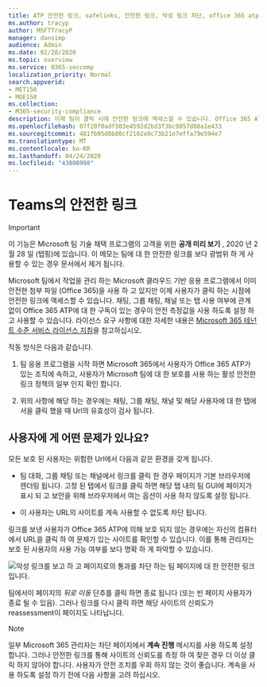 ```yaml
---
title: ATP 안전한 링크, safelinks, 안전한 링크, 악성 링크 차단, office 365 atp, 팀 세이프 링크, 사용자가 잘못 된 링크를 클릭 하지 못하도록 함, 악성 링크
ms.author: tracyp
author: MSFTTracyP
manager: dansimp
audience: Admin
ms.date: 02/28/2020
ms.topic: overview
ms.service: O365-seccomp
localization_priority: Normal
search.appverid:
- MET150
- MOE150
ms.collection:
- M365-security-compliance
description: 이제 팀이 클릭 시에 안전한 링크에 액세스할 수 있습니다. Office 365 ATP에 대 한 구독을 갖고 있는 경우에는 채팅 1-설정 채팅, 그룹 간 또는 채널에서 탭을 사용 하는 경우에 관계 없이이 보안 기능을 사용 하도록 설정 하 고 사용할 수 있습니다.
ms.openlocfilehash: 07f20f0adf503e4592d2bd3f3bc9857d08a1e433
ms.sourcegitcommit: 481fb95d8b80cf2102a9c73b21e7effa79e594e7
ms.translationtype: MT
ms.contentlocale: ko-KR
ms.lasthandoff: 04/24/2020
ms.locfileid: "43808998"
---
```

<!--06/21/2019-->

# <a name="safe-links-in-teams"></a>Teams의 안전한 링크

> [!IMPORTANT]
> 이 기능은 Microsoft 팀 기술 채택 프로그램의 고객을 위한 **공개 미리 보기** , 2020 년 2 월 28 일 (탭핑)에 있습니다. 이 메모는 팀에 대 한 안전한 링크를 보다 광범위 하 게 사용할 수 있는 경우 문서에서 제거 됩니다.

Microsoft 팀에서 작업을 관리 하는 Microsoft 클라우드 기반 응용 프로그램에서 이미 안전한 첨부 파일 (Office 365)을 사용 하 고 있지만 이제 사용자가 클릭 하는 시점에 안전한 링크에 액세스할 수 있습니다. 채팅, 그룹 채팅, 채널 또는 탭 사용 여부에 관계 없이 Office 365 ATP에 대 한 구독이 있는 경우이 안전 측정값을 사용 하도록 설정 하 고 사용할 수 있습니다. 라이선스 요구 사항에 대한 자세한 내용은 [Microsoft 365 테넌트 수준 서비스 라이선스 지침](https://docs.microsoft.com/office365/servicedescriptions/microsoft-365-service-descriptions/microsoft-365-tenantlevel-services-licensing-guidance)을 참고하십시오.

작동 방식은 다음과 같습니다. 

1. 팀 응용 프로그램을 시작 하면 Microsoft 365에서 사용자가 Office 365 ATP가 있는 조직에 속하고, 사용자가 Microsoft 팀에 대 한 보호를 사용 하는 활성 안전한 링크 정책의 일부 인지 확인 합니다.

2. 위의 사항에 해당 하는 경우에는 채팅, 그룹 채팅, 채널 및 해당 사용자에 대 한 탭에서을 클릭 했을 때 Url의 유효성이 검사 됩니다.
 
## <a name="what-will-users-experience"></a>사용자에 게 어떤 문제가 있나요? 

모든 보호 된 사용자는 위험한 Url에서 다음과 같은 환경을 갖게 됩니다. 

- 팀 대화, 그룹 채팅 또는 채널에서 링크를 클릭 한 경우 페이지가 기본 브라우저에 렌더링 됩니다. 고정 된 탭에서 링크를 클릭 하면 해당 탭 내의 팀 GUI에 페이지가 표시 되 고 보안을 위해 브라우저에서 여는 옵션이 사용 하지 않도록 설정 됩니다.

- 이 사용자는 URL의 사이트를 계속 사용할 수 없도록 차단 됩니다.

링크를 보낸 사용자가 Office 365 ATP에 의해 보호 되지 않는 경우에는 자신의 컴퓨터에서 URL을 클릭 하 여 문제가 있는 사이트를 확인할 수 있습니다. 이를 통해 관리자는 보호 된 사용자의 사용 가능 여부를 보다 명확 하 게 파악할 수 있습니다.

![악성 링크를 보고 하 고 페이지로의 통과를 차단 하는 팀 페이지에 대 한 안전한 링크입니다.](/microsoft-365/media/TP_SafelinksForTeams_Malicious.png)

팀에서이 페이지의 *뒤로 이동* 단추를 클릭 하면 종료 됩니다 (또는 빈 페이지 사용자가 종료 될 수 있음). 그러나 링크를 다시 클릭 하면 해당 사이트의 신뢰도가 reassessment이 페이지도 나타납니다.

> [!NOTE]
> 일부 Microsoft 365 관리자는 차단 페이지에서 **계속 진행** 메시지를 사용 하도록 설정 합니다. 그러나 안전한 링크를 통해 사이트의 신뢰도를 측정 하 여 찾은 경우 더 이상 클릭 하지 않아야 합니다. 사용자가 안전 조치를 우회 하지 않는 것이 좋습니다. 계속을 사용 하도록 설정 하기 전에 다음 사항을 고려 하십시오. 
